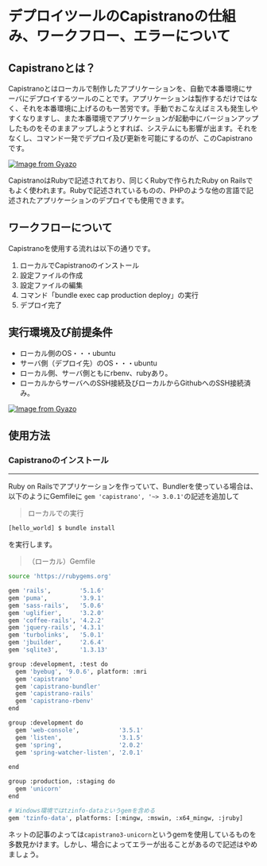 # デプロイツールのCapistranoの仕組み、ワークフロー、エラーについて

## Capistranoとは？

Capistranoとはローカルで制作したアプリケーションを、自動で本番環境にサーバにデプロイするツールのことです。アプリケーションは製作するだけではなく、それを本番環境に上げるのも一苦労です。手動でおこなえばミスも発生しやすくなりますし、また本番環境でアプリケーションが起動中にバージョンアップしたものをそのままアップしようとすれば、システムにも影響が出ます。それをなくし、コマンド一発でデプロイ及び更新を可能にするのが、このCapistranoです。

[![Image from Gyazo](https://i.gyazo.com/047f1542ecf9d450de86e9950efba033.png)](https://gyazo.com/047f1542ecf9d450de86e9950efba033)

CapistranoはRubyで記述されており、同じくRubyで作られたRuby on Railsでもよく使われます。Rubyで記述されているものの、PHPのような他の言語で記述されたアプリケーションのデプロイでも使用できます。


## ワークフローについて

Capistranoを使用する流れは以下の通りです。
  1. ローカルでCapistranoのインストール
  2. 設定ファイルの作成
  3. 設定ファイルの編集
  4. コマンド「bundle exec cap production deploy」の実行
  5. デプロイ完了
  
  ## 実行環境及び前提条件
  - ローカル側のOS・・・ubuntu
  - サーバ側（デプロイ先）のOS・・・ubuntu
  - ローカル側、サーバ側ともにrbenv、rubyあり。
  - ローカルからサーバへのSSH接続及びローカルからGithubへのSSH接続済み。

[![Image from Gyazo](https://i.gyazo.com/677b89c35367ad5b9c75fa2c3bbb7dcd.png)](https://gyazo.com/677b89c35367ad5b9c75fa2c3bbb7dcd)

## 使用方法

### Capistranoのインストール
---------------------------
Ruby on Railsでアプリケーションを作っていて、Bundlerを使っている場合は、以下のようにGemfileに
`gem 'capistrano', '~> 3.0.1'`の記述を追加して

>ローカルでの実行
```sh
[hello_world] $ bundle install
```
を実行します。


>（ローカル）Gemfile
```sh
source 'https://rubygems.org'

gem 'rails',        '5.1.6'
gem 'puma',         '3.9.1'
gem 'sass-rails',   '5.0.6'
gem 'uglifier',     '3.2.0'
gem 'coffee-rails', '4.2.2'
gem 'jquery-rails', '4.3.1'
gem 'turbolinks',   '5.0.1'
gem 'jbuilder',     '2.6.4'
gem 'sqlite3',      '1.3.13'

group :development, :test do
  gem 'byebug', '9.0.6', platform: :mri
  gem 'capistrano'
  gem 'capistrano-bundler'
  gem 'capistrano-rails'
  gem 'capistrano-rbenv'
end

group :development do
  gem 'web-console',           '3.5.1'
  gem 'listen',                '3.1.5'
  gem 'spring',                '2.0.2'
  gem 'spring-watcher-listen', '2.0.1'
  
end

group :production, :staging do
  gem 'unicorn'
end

# Windows環境ではtzinfo-dataというgemを含める
gem 'tzinfo-data', platforms: [:mingw, :mswin, :x64_mingw, :jruby]
```

ネットの記事のよっては`capistrano3-unicorn`というgemを使用しているものを多数見かけます。しかし、場合によってエラーが出ることがあるので記述はやめましょう。

